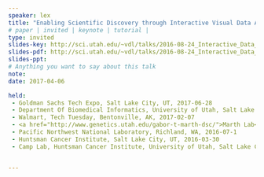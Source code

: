 ```yaml
---
speaker: lex
title: "Enabling Scientific Discovery through Interactive Visual Data Analysis"
# paper | invited | keynote | tutorial |
type: invited
slides-key: http://sci.utah.edu/~vdl/talks/2016-08-24_Interactive_Data_Analysis.key
slides-pdf: http://sci.utah.edu/~vdl/talks/2016-08-24_Interactive_Data_Analysis.pdf
slides-ppt:
# Anything you want to say about this talk
note:
date: 2017-04-06

held:  
 - Goldman Sachs Tech Expo, Salt Lake City, UT, 2017-06-28
 - Department Of Biomedical Informatics, University of Utah, Salt Lake City, UT, 2017-04-06
 - Walmart, Tech Tuesday, Bentonville, AK, 2017-02-07
 - <a href="http://www.genetics.utah.edu/gabor-t-marth-dsc/">Marth Lab</a>, Department of Human Genetics, University of Utah, Salt Lake City, UT, 2016-08-25
 - Pacific Northwest National Laboratory, Richland, WA, 2016-07-1
 - Huntsman Cancer Institute, Salt Lake City, UT, 2016-03-30
 - Camp Lab, Huntsman Cancer Institute, University of Utah, Salt Lake City, UT, 2015-11-23


---
```






